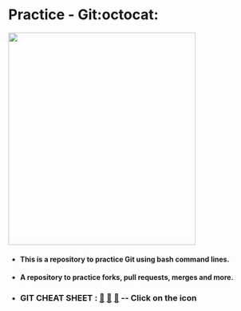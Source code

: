 # Practice - Git:octocat: 

<img align="center" src="https://octodex.github.com/images/daftpunktocat-thomas.gif" height='425' width='375'/> 

- #### This is a repository to practice Git using bash command lines.
- #### A repository to practice forks, pull requests, merges and more. 

- ### GIT CHEAT SHEET : [📕](https://training.github.com/downloads/github-git-cheat-sheet.pdf) [📘](https://education.github.com/git-cheat-sheet-education.pdf) [📗](https://about.gitlab.com/images/press/git-cheat-sheet.pdf) -- Click on the icon   
 
